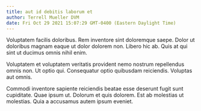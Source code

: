 ```yaml
---
title: aut id debitis laborum et
author: Terrell Mueller DVM
date: Fri Oct 29 2021 15:07:29 GMT-0400 (Eastern Daylight Time)
---
```

Voluptatem facilis doloribus. Rem inventore sint doloremque saepe. Dolor ut doloribus magnam eaque ut dolor dolorem non. Libero hic ab. Quis at qui sint ut ducimus omnis nihil enim.

 Voluptatem et voluptatem veritatis provident nemo nostrum repellendus omnis non. Ut optio qui. Consequatur optio quibusdam reiciendis. Voluptas aut omnis.

 Commodi inventore sapiente reiciendis beatae esse deserunt fugit sunt cupiditate. Quae ipsum ut. Dolorum et quis dolorem. Est ab molestias ut molestias. Quia a accusamus autem ipsum eveniet.